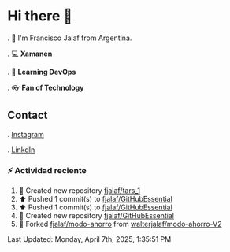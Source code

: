 # Hi there 👋

. :raising_hand: I'm Francisco Jalaf from Argentina.

. :computer: **Xamanen**

. :pencil: **Learning DevOps**

. :eyeglasses: **Fan of Technology**

## Contact

. [Instagram](https://www.instagram.com/francisco.jalaf/)

. [LinkdIn](www.linkedin.com/in/fjalaf)

### :zap: Actividad reciente
<!--RECENT_ACTIVITY:start-->
1. 📔 Created new repository [fjalaf/tars_1](https://github.com/fjalaf/tars_1)<br>
2. ⬆️ Pushed 1 commit(s) to [fjalaf/GitHubEssential](https://github.com/fjalaf/GitHubEssential)<br>
3. ⬆️ Pushed 1 commit(s) to [fjalaf/GitHubEssential](https://github.com/fjalaf/GitHubEssential)<br>
4. 📔 Created new repository [fjalaf/GitHubEssential](https://github.com/fjalaf/GitHubEssential)<br>
5. 🔱 Forked [fjalaf/modo-ahorro](https://github.com/fjalaf/modo-ahorro) from [walterjalaf/modo-ahorro-V2](https://github.com/walterjalaf/modo-ahorro-V2)<br>
<!--RECENT_ACTIVITY:end-->
<!--RECENT_ACTIVITY:last_update-->
Last Updated: Monday, April 7th, 2025, 1:35:51 PM
<!--RECENT_ACTIVITY:last_update_end-->
